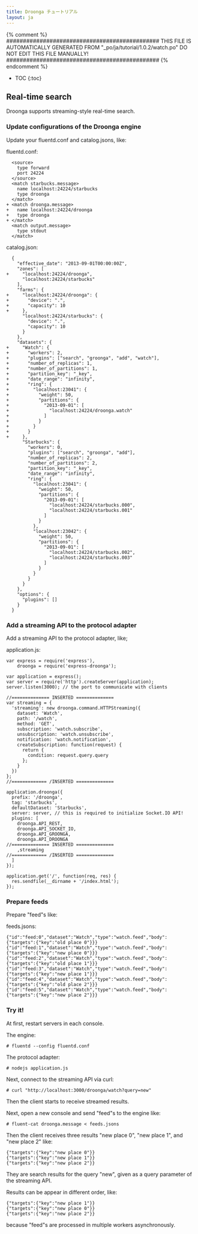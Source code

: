 ```yaml
---
title: Droonga チュートリアル
layout: ja
---
```


{% comment %}
##############################################
  THIS FILE IS AUTOMATICALLY GENERATED FROM
  "_po/ja/tutorial/1.0.2/watch.po"
  DO NOT EDIT THIS FILE MANUALLY!
##############################################
{% endcomment %}


* TOC
{:toc}

## Real-time search

Droonga supports streaming-style real-time search.

### Update configurations of the Droonga engine

Update your fluentd.conf and catalog.jsons, like:

fluentd.conf:

      <source>
        type forward
        port 24224
      </source>
      <match starbucks.message>
        name localhost:24224/starbucks
        type droonga
      </match>
    + <match droonga.message>
    +   name localhost:24224/droonga
    +   type droonga
    + </match>
      <match output.message>
        type stdout
      </match>

catalog.json:

      {
        "effective_date": "2013-09-01T00:00:00Z",
        "zones": [
    +     "localhost:24224/droonga",
          "localhost:24224/starbucks"
        ],
        "farms": {
    +     "localhost:24224/droonga": {
    +       "device": ".",
    +       "capacity": 10
    +     },
          "localhost:24224/starbucks": {
            "device": ".",
            "capacity": 10
          }
        },
        "datasets": {
    +     "Watch": {
    +       "workers": 2,
    +       "plugins": ["search", "groonga", "add", "watch"],
    +       "number_of_replicas": 1,
    +       "number_of_partitions": 1,
    +       "partition_key": "_key",
    +       "date_range": "infinity",
    +       "ring": {
    +         "localhost:23041": {
    +           "weight": 50,
    +           "partitions": {
    +             "2013-09-01": [
    +               "localhost:24224/droonga.watch"
    +             ]
    +           }
    +         }
    +       }
    +     },
          "Starbucks": {
            "workers": 0,
            "plugins": ["search", "groonga", "add"],
            "number_of_replicas": 2,
            "number_of_partitions": 2,
            "partition_key": "_key",
            "date_range": "infinity",
            "ring": {
              "localhost:23041": {
                "weight": 50,
                "partitions": {
                  "2013-09-01": [
                    "localhost:24224/starbucks.000",
                    "localhost:24224/starbucks.001"
                  ]
                }
              },
              "localhost:23042": {
                "weight": 50,
                "partitions": {
                  "2013-09-01": [
                    "localhost:24224/starbucks.002",
                    "localhost:24224/starbucks.003"
                  ]
                }
              }
            }
          }
        },
        "options": {
          "plugins": []
        }
      }

### Add a streaming API to the protocol adapter


Add a streaming API to the protocol adapter, like;

application.js:

    var express = require('express'),
        droonga = require('express-droonga');
    
    var application = express();
    var server = require('http').createServer(application);
    server.listen(3000); // the port to communicate with clients
    
    //============== INSERTED ==============
    var streaming = {
      'streaming': new droonga.command.HTTPStreaming({
        dataset: 'Watch',
        path: '/watch',
        method: 'GET',
        subscription: 'watch.subscribe',
        unsubscription: 'watch.unsubscribe',
        notification: 'watch.notification',
        createSubscription: function(request) {
          return {
            condition: request.query.query
          };
        }
      })
    };
    //============= /INSERTED ==============
    
    application.droonga({
      prefix: '/droonga',
      tag: 'starbucks',
      defaultDataset: 'Starbucks',
      server: server, // this is required to initialize Socket.IO API!
      plugins: [
        droonga.API_REST,
        droonga.API_SOCKET_IO,
        droonga.API_GROONGA,
        droonga.API_DROONGA
    //============== INSERTED ==============
        ,streaming
    //============= /INSERTED ==============
      ]
    });

    application.get('/', function(req, res) {
      res.sendfile(__dirname + '/index.html');
    });

### Prepare feeds

Prepare "feed"s like:

feeds.jsons:

    {"id":"feed:0","dataset":"Watch","type":"watch.feed","body":{"targets":{"key":"old place 0"}}}
    {"id":"feed:1","dataset":"Watch","type":"watch.feed","body":{"targets":{"key":"new place 0"}}}
    {"id":"feed:2","dataset":"Watch","type":"watch.feed","body":{"targets":{"key":"old place 1"}}}
    {"id":"feed:3","dataset":"Watch","type":"watch.feed","body":{"targets":{"key":"new place 1"}}}
    {"id":"feed:4","dataset":"Watch","type":"watch.feed","body":{"targets":{"key":"old place 2"}}}
    {"id":"feed:5","dataset":"Watch","type":"watch.feed","body":{"targets":{"key":"new place 2"}}}

### Try it!

At first, restart servers in each console.

The engine:

    # fluentd --config fluentd.conf

The protocol adapter:

    # nodejs application.js

Next, connect to the streaming API via curl:

    # curl "http://localhost:3000/droonga/watch?query=new"

Then the client starts to receive streamed results.

Next, open a new console and send "feed"s to the engine like:

    # fluent-cat droonga.message < feeds.jsons

Then the client receives three results "new place 0", "new place 1", and "new place 2" like:

    {"targets":{"key":"new place 0"}}
    {"targets":{"key":"new place 1"}}
    {"targets":{"key":"new place 2"}}

They are search results for the query "new", given as a query parameter of the streaming API.

Results can be appear in different order, like:

    {"targets":{"key":"new place 1"}}
    {"targets":{"key":"new place 0"}}
    {"targets":{"key":"new place 2"}}

because "feed"s are processed in multiple workers asynchronously.

